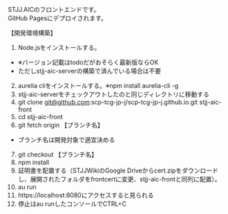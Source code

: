 STJJ.AICのフロントエンドです。  
GitHub Pagesにデプロイされます。

【開発環境構築】
1. Node.jsをインストールする。
  * ※バージョン記載はtodoだがおそらく最新版ならOK
  * ただしstjj-aic-serverの構築で済んでいる場合は不要
2. aurelia cliをインストールする。※npm install aurelia-cli -g
3. stjj-aic-serverをチェックアウトしたのと同じディレクトリに移動する
4. git clone git@github.com:scp-tcg-jp-j/scp-tcg-jp-j.github.io.git stjj-aic-front
5. cd stjj-aic-front
6. git fetch origin 【ブランチ名】
  * ブランチ名は開発対象で適宜決める
7. git checkout 【ブランチ名】
8. npm install
9. 証明書を配置する（STJJWikiのGoogle Driveからcert.zipをダウンロードし、展開されたフォルダをfrontcertに変更、stjj-aic-frontと同列に配置）。
10. au run
11. https://localhost:8080にアクセスすると見られる
12. 停止はau runしたコンソールでCTRL+C
